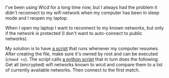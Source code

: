 I've been using Wicd for a long time now, but I always had the problem it didn't
reconnect to my wifi network when my computer has been in sleep mode and I 
reopen my laptop.

When I open my laptop I want to reconnect to my known networks, but only if the
network is protected (I don't want to auto-connect to public networks).

My solution is to have [a script](https://github.com/javl/T440p/blob/master/99_reconnect_wifi) that runs whenever my computer resumes.
After creating the file, make sure it's owned by root and can be executed (```chmod +x```).
The script calls [a python script](https://github.com/javl/T440p/blob/master/wifireconnect.py) that in turn does the following:
Get all (encrypted) wifi networks known to wicd and compare them to a list of
currently available networks. Then connect to the first match.
